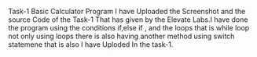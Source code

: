 Task-1
Basic Calculator Program
I have Uploaded the Screenshot and the source Code of the Task-1 That has given by the Elevate Labs.I have done the program using the conditions if,else if , and the loops that is while loop not only using loops there is also having another method using switch statemene that is also I have Uploded In the task-1.
